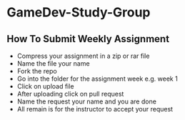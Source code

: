 # GameDev-Study-Group
## How To Submit Weekly Assignment
* Compress your assignment in a zip or rar file
* Name the file your name
* Fork the repo
* Go into the folder for the assignment week e.g. week 1
* Click on upload file
* After uploading click on pull request
* Name the request your name and you are done
* All remain is for the instructor to accept your request

